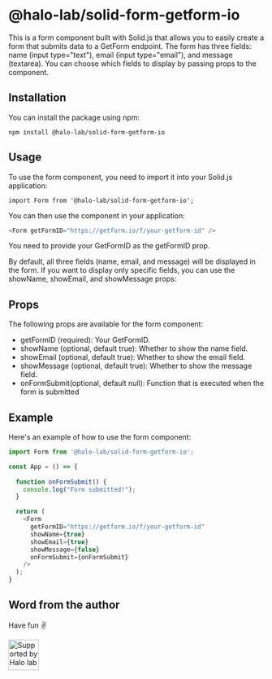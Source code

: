 # @halo-lab/solid-form-getform-io
This is a form component built with Solid.js that allows you to easily create a form that submits data to a GetForm endpoint. The form has three fields: name (input type="text"), email (input type="email"), and message (textarea). You can choose which fields to display by passing props to the component.

## Installation
You can install the package using npm:

`npm install @halo-lab/solid-form-getform-io`

## Usage
To use the form component, you need to import it into your Solid.js application:

`import Form from '@halo-lab/solid-form-getform-io';`

You can then use the component in your application:

```js
<Form getFormID="https://getform.io/f/your-getform-id" />
```

You need to provide your GetFormID as the getFormID prop.

By default, all three fields (name, email, and message) will be displayed in the form. If you want to display only specific fields, you can use the showName, showEmail, and showMessage props:

<Form getFormID="your-getform-id" showName={true} showEmail={false} showMessage={true} />


## Props
The following props are available for the form component:
- getFormID (required): Your GetFormID.
- showName (optional, default true): Whether to show the name field.
- showEmail (optional, default true): Whether to show the email field.
- showMessage (optional, default true): Whether to show the message field.
- onFormSubmit(optional, default null): Function that is executed when the form is submitted 

## Example
Here's an example of how to use the form component:

```js
import Form from '@halo-lab/solid-form-getform-io';

const App = () => {
  
  function onFormSubmit() {
    console.log("Form submitted!");
  }

  return (
    <Form
      getFormID="https://getform.io/f/your-getform-id"
      showName={true}
      showEmail={true}
      showMessage={false}
      onFormSubmit={onFormSubmit}
    />
  );
}
```

## Word from the author

Have fun ✌️

<a href="https://www.halo-lab.com/?utm_source=github">
  <img
    src="https://dgestran.sirv.com/Images/supported-by-halolab.png"
    alt="Supported by Halo lab"
    height="60"
  >
</a>

